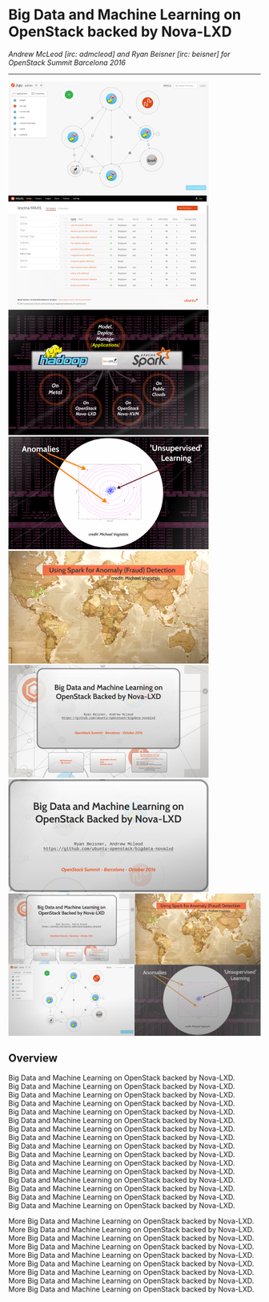 # Big Data and Machine Learning on OpenStack backed by Nova-LXD

_Andrew McLeod [irc: admcleod] and Ryan Beisner [irc: beisner] 
for OpenStack Summit Barcelona 2016_

---

![alt text][juju-gui-image]
![alt text][maas-image]
![alt text][slide-sample]
![alt text][slide-anomalies]
![alt text][slide-atlas]
![alt text][slide-title2]
![alt text][slide-title]
![alt text][slide-sample-600]

## Overview
Big Data and Machine Learning on OpenStack backed by Nova-LXD.  
Big Data and Machine Learning on OpenStack backed by Nova-LXD.  
Big Data and Machine Learning on OpenStack backed by Nova-LXD.  
Big Data and Machine Learning on OpenStack backed by Nova-LXD.  
Big Data and Machine Learning on OpenStack backed by Nova-LXD.  
Big Data and Machine Learning on OpenStack backed by Nova-LXD.  
Big Data and Machine Learning on OpenStack backed by Nova-LXD.  
Big Data and Machine Learning on OpenStack backed by Nova-LXD.  
Big Data and Machine Learning on OpenStack backed by Nova-LXD.  
Big Data and Machine Learning on OpenStack backed by Nova-LXD.  
Big Data and Machine Learning on OpenStack backed by Nova-LXD.  
Big Data and Machine Learning on OpenStack backed by Nova-LXD.  
Big Data and Machine Learning on OpenStack backed by Nova-LXD.  
Big Data and Machine Learning on OpenStack backed by Nova-LXD.  
Big Data and Machine Learning on OpenStack backed by Nova-LXD.  
Big Data and Machine Learning on OpenStack backed by Nova-LXD.  

More Big Data and Machine Learning on OpenStack backed by Nova-LXD.  
More Big Data and Machine Learning on OpenStack backed by Nova-LXD.  
More Big Data and Machine Learning on OpenStack backed by Nova-LXD.  
More Big Data and Machine Learning on OpenStack backed by Nova-LXD.  
More Big Data and Machine Learning on OpenStack backed by Nova-LXD.  
More Big Data and Machine Learning on OpenStack backed by Nova-LXD.  
More Big Data and Machine Learning on OpenStack backed by Nova-LXD.  
More Big Data and Machine Learning on OpenStack backed by Nova-LXD.  
More Big Data and Machine Learning on OpenStack backed by Nova-LXD.  

[1]: juju-bundles/spark-hadoop-processing.yaml
[2]: juju-bundles/openstack-nova-lxd.yaml
[3]: juju-bundles/openstack-nova-kvm.yaml
[4]: http://maas.io
[5]: http://www.ubuntu.com/cloud/juju
[6]: http://www.ubuntu.com/server
[7]: http://docs.openstack.org/developer/charm-guide
[8]: tools/deploy-openstack-nova-lxd.sh
[9]: tools/deploy-openstack-nova-kvm.sh
[10]: tools/deploy-spark-on-metal.sh
[11]: tools/deploy-spark-on-openstack.sh
[12]: http://prezi.com/cvhcdlqwnsfn
[maas-image]: presentation/images/maas-machines-deployed-400.png "MAAS - Metal as a Service"
[juju-gui-image]: presentation/images/juju-gui-spark-processing-400.png "Juju Big Data Deployment - Spark Processing"
[slide-sample]: presentation/images/presentation-sample-slide-400.png
[slide-anomalies]: presentation/images/presentation-sample-slide-anomalies-400.png
[slide-atlas]: presentation/images/presentation-sample-slide-atlas-400.png
[slide-title2]: presentation/images/presentation-sample-slide-title2-400.png
[slide-title]: presentation/images/presentation-sample-slide-title-400.png
[slide-sample-600]: slides-multi-sample-600.png
